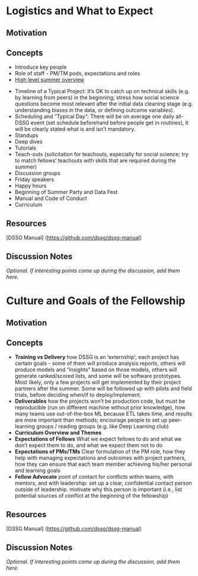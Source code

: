 # Logistics and What to Expect

## Motivation

## Concepts
* Introduce key people 
* Role of staff - PM/TM pods, expectations and roles
* [High level summer overview](dssg-knowledge/logistics/high-level-summer-plan.pdf)
- Timeline of a Typical Project: It’s OK to catch up on technical skills (e.g. by learning from peers) in the beginning; stress how social science questions become most relevant after the initial data cleaning stage (e.g. understanding biases in the data, or defining outcome variables).
- Scheduling and “Typical Day”: There will be on average one daily all-DSSG event (set schedule beforehand before people get in routines), it will be clearly stated what is and isn’t mandatory.
- Standups
- Deep dives
- Tutorials
- Teach-outs (solicitation for teachouts, especially for social science; try to match fellows’ teachouts with skills that are required during the summer)
- Discussion groups
- Friday speakers
- Happy hours
- Beginning of Summer Party and Data Fest
- Manual and Code of Conduct
- Curriculum

## Resources
[DSSG Manual] (https://github.com/dssg/dssg-manual)

## Discussion Notes
_Optional. If interesting points come up during the discussion, add them here._

# Culture and Goals of the Fellowship 

## Motivation

## Concepts
* **Training vs Delivery** how DSSG is an ‘externship’; each project has certain goals - some of them will produce analysis reports, others will produce models and “insights” based on those models, others will generate ranked/scored lists, and some will be software prototypes. Most likely, only a few projects will get implemented by their project partners after the summer. Some will be followed up with pilots and field trials, before deciding when/if to deploy/implement.
* **Deliverables** how the projects won’t be production code, but must be reproducible (run on different machine without prior knowledge), how many teams use out-of-the-box ML because ETL takes time, and results are more important than methods; encourage people to set up peer-learning groups / reading groups (e.g. like Deep Learning club)
* **Curriculum Overview and Themes**
* **Expectations of Fellows** What we expect fellows to do and what we don’t expect them to do, and what we expect them not to do
* **Expectations of PMs/TMs** Clear formulation of the PM role, how they help with managing expectations and outcomes with project partners, how they can ensure that each team member achieving his/her personal and learning goals
* **Fellow Advocate** point of contact for conflicts within teams, with mentors, and with leadership: set up a clear, confidential contact person outside of leadership. motivate why this person is important (i.e., list potential sources of conflict at the beginning of the fellowship)


## Resources
[DSSG Manual] (https://github.com/dssg/dssg-manual)

## Discussion Notes
_Optional. If interesting points come up during the discussion, add them here._
